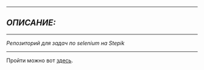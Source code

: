 ____
## *ОПИСАНИЕ:* 
____

*Репозиторий для задач по selenium на Stepik*

____

Пройти можно вот [здесь](https://stepik.org/course/575/ "Отличный курс").

